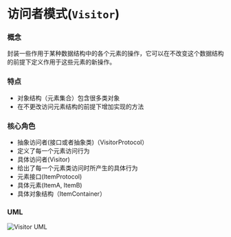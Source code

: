 # 访问者模式(`Visitor`)

### 概念
封装一些作用于某种数据结构中的各个元素的操作，它可以在不改变这个数据结构的前提下定义作用于这些元素的新操作。

### 特点
* 对象结构（元素集合）包含很多类对象
* 在不更改访问元素结构的前提下增加实现的方法

### 核心角色
* 抽象访问者(接口或者抽象类)（VisitorProtocol）
* 定义了每一个元素访问行为
* 具体访问者(Visitor)
* 给出了每一个元素类访问时所产生的具体行为
* 元素接口(ItemProtocol)
* 具体元素(ItemA, ItemB)
* 具体对象结构（ItemContainer）

### UML
![Visitor UML](https://upload-images.jianshu.io/upload_images/1893416-daaccdbe2a0f5d36.png?imageMogr2/auto-orient/strip%7CimageView2/2/w/1240)
